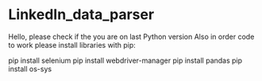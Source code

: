 # LinkedIn_data_parser
Hello, please check if the you are on last Python version
Also in order code to work please install libraries with pip:

  pip install selenium
  pip install webdriver-manager
  pip install pandas
  pip install os-sys
